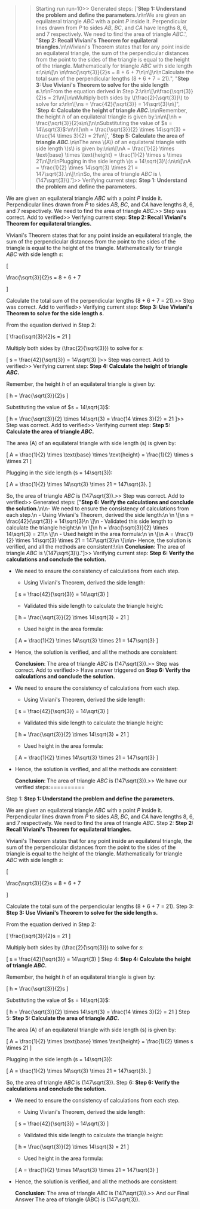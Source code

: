 >> Starting run run-10>> 
Generated steps: 
['**Step 1: Understand the problem and define the parameters.**\n\nWe are given an equilateral triangle $ABC$ with a point $P$ inside it. Perpendicular lines drawn from $P$ to sides $AB$, $BC$, and $CA$ have lengths 8, 6, and 7 respectively. We need to find the area of triangle $ABC$.', "**Step 2: Recall Viviani's Theorem for equilateral triangles.**\n\nViviani's Theorem states that for any point inside an equilateral triangle, the sum of the perpendicular distances from the point to the sides of the triangle is equal to the height of the triangle. Mathematically for triangle $ABC$ with side length $s$:\n\n\\[\n \n\\frac{\\sqrt{3}}{2}s = 8 + 6 + 7\n\n\\]\n\nCalculate the total sum of the perpendicular lengths (8 + 6 + 7 = 21).", "**Step 3: Use Viviani's Theorem to solve for the side length $s$.**\n\nFrom the equation derived in Step 2:\n\n\\[\n\\frac{\\sqrt{3}}{2}s = 21\n\\]\n\nMultiply both sides by \\(\\frac{2}{\\sqrt{3}}\\) to solve for $s$:\n\n\\[\ns = \\frac{42}{\\sqrt{3}} = 14\\sqrt{3}\n\\]", '**Step 4: Calculate the height of triangle $ABC$.**\n\nRemember, the height $h$ of an equilateral triangle is given by:\n\n\\[\nh = \\frac{\\sqrt{3}}{2}s\n\\]\n\nSubstituting the value of $s = 14\\sqrt{3}$:\n\n\\[\nh = \\frac{\\sqrt{3}}{2} \\times 14\\sqrt{3} = \\frac{14 \\times 3}{2} = 21\n\\]', '**Step 5: Calculate the area of triangle $ABC$.**\n\nThe area \\(A\\) of an equilateral triangle with side length \\(s\\) is given by:\n\n\\[\nA = \\frac{1}{2} \\times \\text{base} \\times \\text{height} = \\frac{1}{2} \\times s \\times 21\n\\]\n\nPlugging in the side length \\(s = 14\\sqrt{3}\\):\n\n\\[\nA = \\frac{1}{2} \\times 14\\sqrt{3} \\times 21 = 147\\sqrt{3}.\n\\]\n\nSo, the area of triangle $ABC$ is \\(147\\sqrt{3}\\).']>> 
Verifying current step: 
**Step 1: Understand the problem and define the parameters.**

We are given an equilateral triangle $ABC$ with a point $P$ inside it. Perpendicular lines drawn from $P$ to sides $AB$, $BC$, and $CA$ have lengths 8, 6, and 7 respectively. We need to find the area of triangle $ABC$.>> 
Step was correct. Add to verified>> 
Verifying current step: 
**Step 2: Recall Viviani's Theorem for equilateral triangles.**

Viviani's Theorem states that for any point inside an equilateral triangle, the sum of the perpendicular distances from the point to the sides of the triangle is equal to the height of the triangle. Mathematically for triangle $ABC$ with side length $s$:

\[
 
\frac{\sqrt{3}}{2}s = 8 + 6 + 7

\]

Calculate the total sum of the perpendicular lengths (8 + 6 + 7 = 21).>> 
Step was correct. Add to verified>> 
Verifying current step: 
**Step 3: Use Viviani's Theorem to solve for the side length $s$.**

From the equation derived in Step 2:

\[
\frac{\sqrt{3}}{2}s = 21
\]

Multiply both sides by \(\frac{2}{\sqrt{3}}\) to solve for $s$:

\[
s = \frac{42}{\sqrt{3}} = 14\sqrt{3}
\]>> 
Step was correct. Add to verified>> 
Verifying current step: 
**Step 4: Calculate the height of triangle $ABC$.**

Remember, the height $h$ of an equilateral triangle is given by:

\[
h = \frac{\sqrt{3}}{2}s
\]

Substituting the value of $s = 14\sqrt{3}$:

\[
h = \frac{\sqrt{3}}{2} \times 14\sqrt{3} = \frac{14 \times 3}{2} = 21
\]>> 
Step was correct. Add to verified>> 
Verifying current step: 
**Step 5: Calculate the area of triangle $ABC$.**

The area \(A\) of an equilateral triangle with side length \(s\) is given by:

\[
A = \frac{1}{2} \times \text{base} \times \text{height} = \frac{1}{2} \times s \times 21
\]

Plugging in the side length \(s = 14\sqrt{3}\):

\[
A = \frac{1}{2} \times 14\sqrt{3} \times 21 = 147\sqrt{3}.
\]

So, the area of triangle $ABC$ is \(147\sqrt{3}\).>> 
Step was correct. Add to verified>> 
Generated steps: 
["**Step 6: Verify the calculations and conclude the solution.**\n\n- We need to ensure the consistency of calculations from each step.\n  - Using Viviani's Theorem, derived the side length:\n    \n  \\[\n  s = \\frac{42}{\\sqrt{3}} = 14\\sqrt{3}\n  \\]\n  - Validated this side length to calculate the triangle height:\n  \n  \\[\n  h = \\frac{\\sqrt{3}}{2} \\times 14\\sqrt{3} = 21\n  \\]\n  - Used height in the area formula:\n  \n  \\[\n  A = \\frac{1}{2} \\times 14\\sqrt{3} \\times 21 = 147\\sqrt{3}\n  \\]\n\n- Hence, the solution is verified, and all the methods are consistent:\n\n  **Conclusion**: The area of triangle $ABC$ is \\(147\\sqrt{3}\\)."]>> 
Verifying current step: 
**Step 6: Verify the calculations and conclude the solution.**

- We need to ensure the consistency of calculations from each step.
  - Using Viviani's Theorem, derived the side length:
    
  \[
  s = \frac{42}{\sqrt{3}} = 14\sqrt{3}
  \]
  - Validated this side length to calculate the triangle height:
  
  \[
  h = \frac{\sqrt{3}}{2} \times 14\sqrt{3} = 21
  \]
  - Used height in the area formula:
  
  \[
  A = \frac{1}{2} \times 14\sqrt{3} \times 21 = 147\sqrt{3}
  \]

- Hence, the solution is verified, and all the methods are consistent:

  **Conclusion**: The area of triangle $ABC$ is \(147\sqrt{3}\).>> 
Step was correct. Add to verified>> 
Have answer triggered on **Step 6: Verify the calculations and conclude the solution.**

- We need to ensure the consistency of calculations from each step.
  - Using Viviani's Theorem, derived the side length:
    
  \[
  s = \frac{42}{\sqrt{3}} = 14\sqrt{3}
  \]
  - Validated this side length to calculate the triangle height:
  
  \[
  h = \frac{\sqrt{3}}{2} \times 14\sqrt{3} = 21
  \]
  - Used height in the area formula:
  
  \[
  A = \frac{1}{2} \times 14\sqrt{3} \times 21 = 147\sqrt{3}
  \]

- Hence, the solution is verified, and all the methods are consistent:

  **Conclusion**: The area of triangle $ABC$ is \(147\sqrt{3}\).>> 
We have our verified steps:==========
>> 
Step 1:
**Step 1: Understand the problem and define the parameters.**

We are given an equilateral triangle $ABC$ with a point $P$ inside it. Perpendicular lines drawn from $P$ to sides $AB$, $BC$, and $CA$ have lengths 8, 6, and 7 respectively. We need to find the area of triangle $ABC$.
Step 2:
**Step 2: Recall Viviani's Theorem for equilateral triangles.**

Viviani's Theorem states that for any point inside an equilateral triangle, the sum of the perpendicular distances from the point to the sides of the triangle is equal to the height of the triangle. Mathematically for triangle $ABC$ with side length $s$:

\[
 
\frac{\sqrt{3}}{2}s = 8 + 6 + 7

\]

Calculate the total sum of the perpendicular lengths (8 + 6 + 7 = 21).
Step 3:
**Step 3: Use Viviani's Theorem to solve for the side length $s$.**

From the equation derived in Step 2:

\[
\frac{\sqrt{3}}{2}s = 21
\]

Multiply both sides by \(\frac{2}{\sqrt{3}}\) to solve for $s$:

\[
s = \frac{42}{\sqrt{3}} = 14\sqrt{3}
\]
Step 4:
**Step 4: Calculate the height of triangle $ABC$.**

Remember, the height $h$ of an equilateral triangle is given by:

\[
h = \frac{\sqrt{3}}{2}s
\]

Substituting the value of $s = 14\sqrt{3}$:

\[
h = \frac{\sqrt{3}}{2} \times 14\sqrt{3} = \frac{14 \times 3}{2} = 21
\]
Step 5:
**Step 5: Calculate the area of triangle $ABC$.**

The area \(A\) of an equilateral triangle with side length \(s\) is given by:

\[
A = \frac{1}{2} \times \text{base} \times \text{height} = \frac{1}{2} \times s \times 21
\]

Plugging in the side length \(s = 14\sqrt{3}\):

\[
A = \frac{1}{2} \times 14\sqrt{3} \times 21 = 147\sqrt{3}.
\]

So, the area of triangle $ABC$ is \(147\sqrt{3}\).
Step 6:
**Step 6: Verify the calculations and conclude the solution.**

- We need to ensure the consistency of calculations from each step.
  - Using Viviani's Theorem, derived the side length:
    
  \[
  s = \frac{42}{\sqrt{3}} = 14\sqrt{3}
  \]
  - Validated this side length to calculate the triangle height:
  
  \[
  h = \frac{\sqrt{3}}{2} \times 14\sqrt{3} = 21
  \]
  - Used height in the area formula:
  
  \[
  A = \frac{1}{2} \times 14\sqrt{3} \times 21 = 147\sqrt{3}
  \]

- Hence, the solution is verified, and all the methods are consistent:

  **Conclusion**: The area of triangle $ABC$ is \(147\sqrt{3}\).>> 
And our Final Answer
The area of triangle \(ABC\) is \(147\sqrt{3}\).